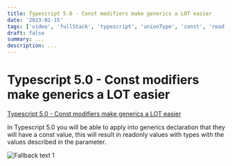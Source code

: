 ```yaml
---
title: Typescript 5.0 - Const modifiers make generics a LOT easier
date: '2023-01-15'
tags: ['video', 'fullStack', 'typescript', 'unionType', 'const', 'read', 'withResume']
draft: false
summary: ...
description: ...
---
```


# Typescript 5.0 - Const modifiers make generics a LOT easier

[Typescript 5.0 - Const modifiers make generics a LOT easier](https://www.youtube.com/watch?v=hk6ZkD0Vg3w)

In Typescript 5.0 you will be able to apply into generics declaration that they will have a const value, this will result in readonly values with types with the values described in the parameter.

![Fallback text 1](/static/assets/pasted-image-20221221185847.png)